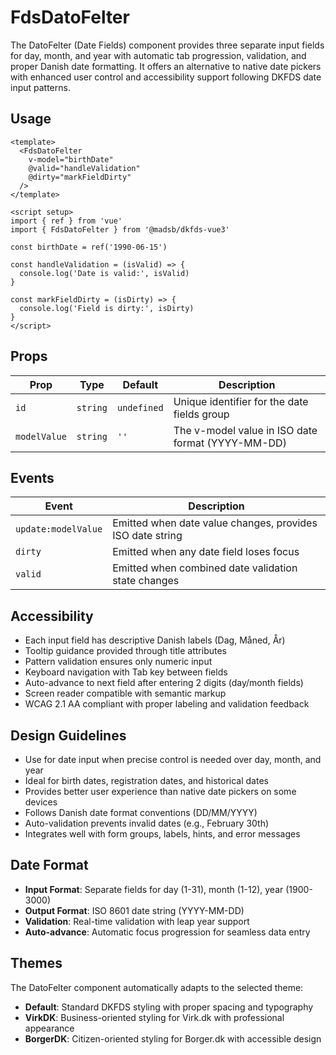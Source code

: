 # FdsDatoFelter

The DatoFelter (Date Fields) component provides three separate input fields for day, month, and year with automatic tab progression, validation, and proper Danish date formatting. It offers an alternative to native date pickers with enhanced user control and accessibility support following DKFDS date input patterns.

## Usage

```vue
<template>
  <FdsDatoFelter 
    v-model="birthDate" 
    @valid="handleValidation"
    @dirty="markFieldDirty"
  />
</template>

<script setup>
import { ref } from 'vue'
import { FdsDatoFelter } from '@madsb/dkfds-vue3'

const birthDate = ref('1990-06-15')

const handleValidation = (isValid) => {
  console.log('Date is valid:', isValid)
}

const markFieldDirty = (isDirty) => {
  console.log('Field is dirty:', isDirty)
}
</script>
```

## Props

| Prop         | Type     | Default     | Description                                           |
| ------------ | -------- | ----------- | ----------------------------------------------------- |
| `id`         | `string` | `undefined` | Unique identifier for the date fields group          |
| `modelValue` | `string` | `''`        | The v-model value in ISO date format (YYYY-MM-DD)    |

## Events

| Event               | Description                                               |
| ------------------- | --------------------------------------------------------- |
| `update:modelValue` | Emitted when date value changes, provides ISO date string |
| `dirty`             | Emitted when any date field loses focus                  |
| `valid`             | Emitted when combined date validation state changes      |

## Accessibility

- Each input field has descriptive Danish labels (Dag, Måned, År)
- Tooltip guidance provided through title attributes
- Pattern validation ensures only numeric input
- Keyboard navigation with Tab key between fields
- Auto-advance to next field after entering 2 digits (day/month fields)
- Screen reader compatible with semantic markup
- WCAG 2.1 AA compliant with proper labeling and validation feedback

## Design Guidelines

- Use for date input when precise control is needed over day, month, and year
- Ideal for birth dates, registration dates, and historical dates
- Provides better user experience than native date pickers on some devices
- Follows Danish date format conventions (DD/MM/YYYY)
- Auto-validation prevents invalid dates (e.g., February 30th)
- Integrates well with form groups, labels, hints, and error messages

## Date Format

- **Input Format**: Separate fields for day (1-31), month (1-12), year (1900-3000)
- **Output Format**: ISO 8601 date string (YYYY-MM-DD)
- **Validation**: Real-time validation with leap year support
- **Auto-advance**: Automatic focus progression for seamless data entry

## Themes

The DatoFelter component automatically adapts to the selected theme:
- **Default**: Standard DKFDS styling with proper spacing and typography
- **VirkDK**: Business-oriented styling for Virk.dk with professional appearance
- **BorgerDK**: Citizen-oriented styling for Borger.dk with accessible design
